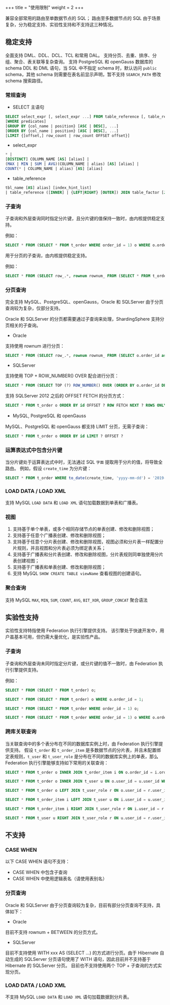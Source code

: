 +++
title = "使用限制"
weight = 2
+++

兼容全部常用的路由至单数据节点的 SQL； 路由至多数据节点的 SQL 由于场景复杂，分为稳定支持、实验性支持和不支持这三种情况。

## 稳定支持

全面支持 DML、DDL、DCL、TCL 和常用 DAL。 支持分页、去重、排序、分组、聚合、表关联等复杂查询。
支持 PostgreSQL 和 openGauss 数据库的 schema DDL 和 DML 语句，当 SQL 中不指定 schema 时，默认访问 `public` schema，其他 schema 则需要在表名前显示声明，暂不支持 `SEARCH_PATH` 修改 schema 搜索路径。

### 常规查询

- SELECT 主语句

```sql
SELECT select_expr [, select_expr ...] FROM table_reference [, table_reference ...]
[WHERE predicates]
[GROUP BY {col_name | position} [ASC | DESC], ...]
[ORDER BY {col_name | position} [ASC | DESC], ...]
[LIMIT {[offset,] row_count | row_count OFFSET offset}]
```

- select_expr

```sql
* | 
[DISTINCT] COLUMN_NAME [AS] [alias] | 
(MAX | MIN | SUM | AVG)(COLUMN_NAME | alias) [AS] [alias] | 
COUNT(* | COLUMN_NAME | alias) [AS] [alias]
```

- table_reference

```sql
tbl_name [AS] alias] [index_hint_list]
| table_reference ([INNER] | {LEFT|RIGHT} [OUTER]) JOIN table_factor [JOIN ON conditional_expr | USING (column_list)]
```

### 子查询

子查询和外层查询同时指定分片键，且分片键的值保持一致时，由内核提供稳定支持。

例如：

```sql
SELECT * FROM (SELECT * FROM t_order WHERE order_id = 1) o WHERE o.order_id = 1;
```

用于分页的子查询，由内核提供稳定支持。

例如：

```sql
SELECT * FROM (SELECT row_.*, rownum rownum_ FROM (SELECT * FROM t_order) row_ WHERE rownum <= ?) WHERE rownum > ?;
```

### 分页查询

完全支持 MySQL、PostgreSQL、openGauss，Oracle 和 SQLServer 由于分页查询较为复杂，仅部分支持。

Oracle 和 SQLServer 的分页都需要通过子查询来处理，ShardingSphere 支持分页相关的子查询。

- Oracle

支持使用 rownum 进行分页：

```sql
SELECT * FROM (SELECT row_.*, rownum rownum_ FROM (SELECT o.order_id as order_id FROM t_order o JOIN t_order_item i ON o.order_id = i.order_id) row_ WHERE rownum <= ?) WHERE rownum > ?
```

- SQLServer

支持使用 TOP + ROW_NUMBER() OVER 配合进行分页：

```sql
SELECT * FROM (SELECT TOP (?) ROW_NUMBER() OVER (ORDER BY o.order_id DESC) AS rownum, * FROM t_order o) AS temp WHERE temp.rownum > ? ORDER BY temp.order_id
```
支持 SQLServer 2012 之后的 OFFSET FETCH 的分页方式：

```sql
SELECT * FROM t_order o ORDER BY id OFFSET ? ROW FETCH NEXT ? ROWS ONLY
```

- MySQL, PostgreSQL 和 openGauss

MySQL、PostgreSQL 和 openGauss 都支持 LIMIT 分页，无需子查询：

```sql
SELECT * FROM t_order o ORDER BY id LIMIT ? OFFSET ?
```

### 运算表达式中包含分片键

当分片键处于运算表达式中时，无法通过 SQL `字面` 提取用于分片的值，将导致全路由。
例如，假设 `create_time` 为分片键：

```sql
SELECT * FROM t_order WHERE to_date(create_time, 'yyyy-mm-dd') = '2019-01-01';
```

### LOAD DATA / LOAD XML

支持 MySQL `LOAD DATA` 和 `LOAD XML` 语句加载数据到单表和广播表。

### 视图

1. 支持基于单个单表，或多个相同存储节点的单表创建、修改和删除视图；
2. 支持基于任意个广播表创建、修改和删除视图；
3. 支持基于任意个分片表创建、修改和删除视图，视图必须和分片表一样配置分片规则，并且视图和分片表必须为绑定表关系；
4. 支持基于广播表和分片表创建、修改和删除视图，分片表规则同单独使用分片表创建视图；
5. 支持基于广播表和单表创建、修改和删除视图；
6. 支持 MySQL `SHOW CREATE TABLE viewName` 查看视图的创建语句。

### 聚合查询

支持 MySQL `MAX`, `MIN`, `SUM`, `COUNT`, `AVG`, `BIT_XOR`, `GROUP_CONCAT` 聚合语法

## 实验性支持

实验性支持特指使用 Federation 执行引擎提供支持。 该引擎处于快速开发中，用户虽基本可用，但仍需大量优化，是实验性产品。

### 子查询

子查询和外层查询未同时指定分片键，或分片键的值不一致时，由 Federation 执行引擎提供支持。

例如：

```sql
SELECT * FROM (SELECT * FROM t_order) o;

SELECT * FROM (SELECT * FROM t_order) o WHERE o.order_id = 1;

SELECT * FROM (SELECT * FROM t_order WHERE order_id = 1) o;

SELECT * FROM (SELECT * FROM t_order WHERE order_id = 1) o WHERE o.order_id = 2;
```

### 跨库关联查询

当关联查询中的多个表分布在不同的数据库实例上时，由 Federation 执行引擎提供支持。 假设 `t_order` 和 `t_order_item` 是多数据节点的分片表，并且未配置绑定表规则，`t_user` 和 `t_user_role` 是分布在不同的数据库实例上的单表，那么 Federation 执行引擎能够支持如下常用的关联查询：

```sql
SELECT * FROM t_order o INNER JOIN t_order_item i ON o.order_id = i.order_id WHERE o.order_id = 1;

SELECT * FROM t_order o INNER JOIN t_user u ON o.user_id = u.user_id WHERE o.user_id = 1;

SELECT * FROM t_order o LEFT JOIN t_user_role r ON o.user_id = r.user_id WHERE o.user_id = 1;

SELECT * FROM t_order_item i LEFT JOIN t_user u ON i.user_id = u.user_id WHERE i.user_id = 1;

SELECT * FROM t_order_item i RIGHT JOIN t_user_role r ON i.user_id = r.user_id WHERE i.user_id = 1;

SELECT * FROM t_user u RIGHT JOIN t_user_role r ON u.user_id = r.user_id WHERE u.user_id = 1;
```

## 不支持

### CASE WHEN

以下 CASE WHEN 语句不支持：

- CASE WHEN 中包含子查询
- CASE WHEN 中使用逻辑表名（请使用表别名）

### 分页查询

Oracle 和 SQLServer 由于分页查询较为复杂，目前有部分分页查询不支持，具体如下：

- Oracle

目前不支持 rownum + BETWEEN 的分页方式。

- SQLServer

目前不支持使用 WITH xxx AS (SELECT …) 的方式进行分页。由于 Hibernate 自动生成的 SQLServer 分页语句使用了 WITH 语句，因此目前并不支持基于 Hibernate 的 SQLServer 分页。 目前也不支持使用两个 TOP + 子查询的方式实现分页。

### LOAD DATA / LOAD XML

不支持 MySQL `LOAD DATA` 和 `LOAD XML` 语句加载数据到分片表。
